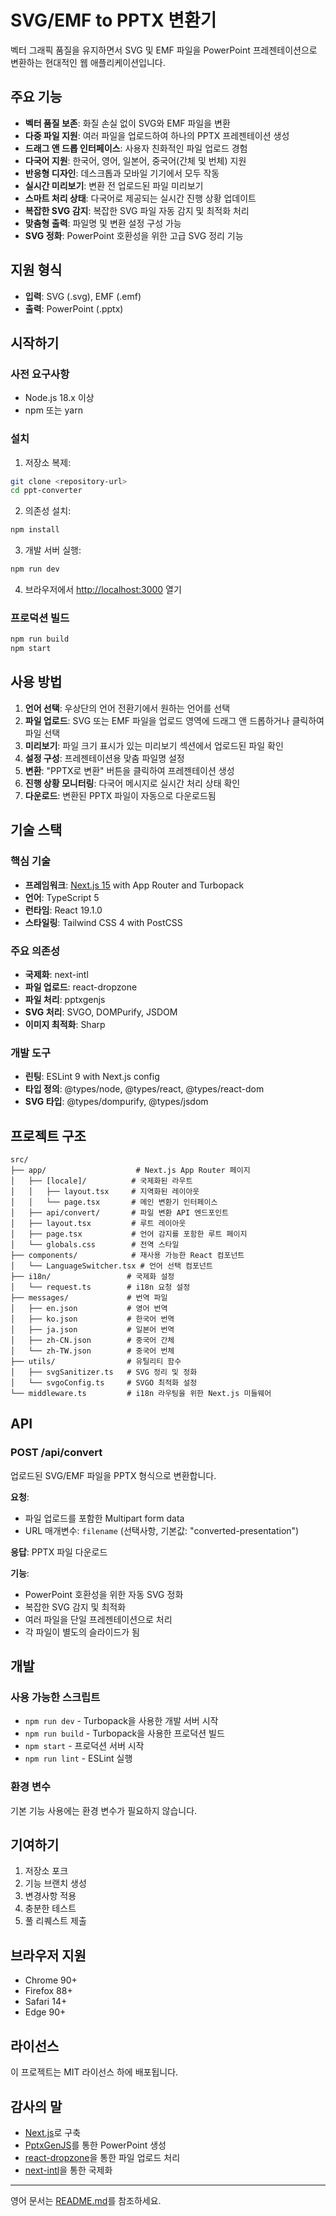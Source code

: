 # SVG/EMF to PPTX 변환기

벡터 그래픽 품질을 유지하면서 SVG 및 EMF 파일을 PowerPoint 프레젠테이션으로 변환하는 현대적인 웹 애플리케이션입니다.

## 주요 기능

- **벡터 품질 보존**: 화질 손실 없이 SVG와 EMF 파일을 변환
- **다중 파일 지원**: 여러 파일을 업로드하여 하나의 PPTX 프레젠테이션 생성
- **드래그 앤 드롭 인터페이스**: 사용자 친화적인 파일 업로드 경험
- **다국어 지원**: 한국어, 영어, 일본어, 중국어(간체 및 번체) 지원
- **반응형 디자인**: 데스크톱과 모바일 기기에서 모두 작동
- **실시간 미리보기**: 변환 전 업로드된 파일 미리보기
- **스마트 처리 상태**: 다국어로 제공되는 실시간 진행 상황 업데이트
- **복잡한 SVG 감지**: 복잡한 SVG 파일 자동 감지 및 최적화 처리
- **맞춤형 출력**: 파일명 및 변환 설정 구성 가능
- **SVG 정화**: PowerPoint 호환성을 위한 고급 SVG 정리 기능

## 지원 형식

- **입력**: SVG (.svg), EMF (.emf)
- **출력**: PowerPoint (.pptx)

## 시작하기

### 사전 요구사항

- Node.js 18.x 이상
- npm 또는 yarn

### 설치

1. 저장소 복제:
```bash
git clone <repository-url>
cd ppt-converter
```

2. 의존성 설치:
```bash
npm install
```

3. 개발 서버 실행:
```bash
npm run dev
```

4. 브라우저에서 [http://localhost:3000](http://localhost:3000) 열기

### 프로덕션 빌드

```bash
npm run build
npm start
```

## 사용 방법

1. **언어 선택**: 우상단의 언어 전환기에서 원하는 언어를 선택
2. **파일 업로드**: SVG 또는 EMF 파일을 업로드 영역에 드래그 앤 드롭하거나 클릭하여 파일 선택
3. **미리보기**: 파일 크기 표시가 있는 미리보기 섹션에서 업로드된 파일 확인
4. **설정 구성**: 프레젠테이션용 맞춤 파일명 설정
5. **변환**: "PPTX로 변환" 버튼을 클릭하여 프레젠테이션 생성
6. **진행 상황 모니터링**: 다국어 메시지로 실시간 처리 상태 확인
7. **다운로드**: 변환된 PPTX 파일이 자동으로 다운로드됨

## 기술 스택

### 핵심 기술
- **프레임워크**: [Next.js 15](https://nextjs.org/) with App Router and Turbopack
- **언어**: TypeScript 5
- **런타임**: React 19.1.0
- **스타일링**: Tailwind CSS 4 with PostCSS

### 주요 의존성
- **국제화**: next-intl
- **파일 업로드**: react-dropzone
- **파일 처리**: pptxgenjs
- **SVG 처리**: SVGO, DOMPurify, JSDOM
- **이미지 최적화**: Sharp

### 개발 도구
- **린팅**: ESLint 9 with Next.js config
- **타입 정의**: @types/node, @types/react, @types/react-dom
- **SVG 타입**: @types/dompurify, @types/jsdom

## 프로젝트 구조

```
src/
├── app/                    # Next.js App Router 페이지
│   ├── [locale]/          # 국제화된 라우트
│   │   ├── layout.tsx     # 지역화된 레이아웃
│   │   └── page.tsx       # 메인 변환기 인터페이스
│   ├── api/convert/       # 파일 변환 API 엔드포인트
│   ├── layout.tsx         # 루트 레이아웃
│   ├── page.tsx           # 언어 감지를 포함한 루트 페이지
│   └── globals.css        # 전역 스타일
├── components/            # 재사용 가능한 React 컴포넌트
│   └── LanguageSwitcher.tsx # 언어 선택 컴포넌트
├── i18n/                 # 국제화 설정
│   └── request.ts        # i18n 요청 설정
├── messages/             # 번역 파일
│   ├── en.json           # 영어 번역
│   ├── ko.json           # 한국어 번역
│   ├── ja.json           # 일본어 번역
│   ├── zh-CN.json        # 중국어 간체
│   └── zh-TW.json        # 중국어 번체
├── utils/                # 유틸리티 함수
│   ├── svgSanitizer.ts   # SVG 정리 및 정화
│   └── svgoConfig.ts     # SVGO 최적화 설정
└── middleware.ts         # i18n 라우팅을 위한 Next.js 미들웨어
```

## API

### POST /api/convert

업로드된 SVG/EMF 파일을 PPTX 형식으로 변환합니다.

**요청**:
- 파일 업로드를 포함한 Multipart form data
- URL 매개변수: `filename` (선택사항, 기본값: "converted-presentation")

**응답**: PPTX 파일 다운로드

**기능**:
- PowerPoint 호환성을 위한 자동 SVG 정화
- 복잡한 SVG 감지 및 최적화
- 여러 파일을 단일 프레젠테이션으로 처리
- 각 파일이 별도의 슬라이드가 됨

## 개발

### 사용 가능한 스크립트

- `npm run dev` - Turbopack을 사용한 개발 서버 시작
- `npm run build` - Turbopack을 사용한 프로덕션 빌드
- `npm start` - 프로덕션 서버 시작
- `npm run lint` - ESLint 실행

### 환경 변수

기본 기능 사용에는 환경 변수가 필요하지 않습니다.

## 기여하기

1. 저장소 포크
2. 기능 브랜치 생성
3. 변경사항 적용
4. 충분한 테스트
5. 풀 리퀘스트 제출

## 브라우저 지원

- Chrome 90+
- Firefox 88+
- Safari 14+
- Edge 90+

## 라이선스

이 프로젝트는 MIT 라이선스 하에 배포됩니다.

## 감사의 말

- [Next.js](https://nextjs.org/)로 구축
- [PptxGenJS](https://github.com/gitbrent/PptxGenJS)를 통한 PowerPoint 생성
- [react-dropzone](https://github.com/react-dropzone/react-dropzone)을 통한 파일 업로드 처리
- [next-intl](https://next-intl-docs.vercel.app/)을 통한 국제화

---

영어 문서는 [README.md](README.md)를 참조하세요.